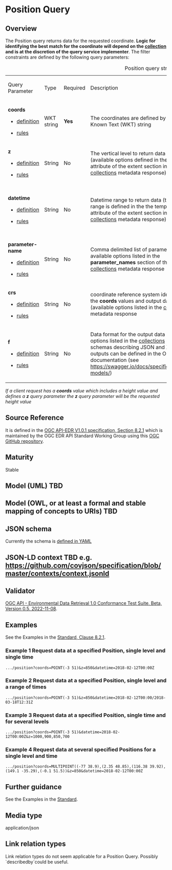 # Position Query

## Overview

The Position query returns data for the requested coordinate. **Logic
for identifying the best match for the coordinate will depend on the
[collection](#collection-definition) and is at the discretion of the
query service implementer**. The filter constraints are defined by the
following query parameters:

<table>
<caption>Position query structure</caption>
<colgroup>
<col style="width: 22%" />
<col style="width: 11%" />
<col style="width: 11%" />
<col style="width: 22%" />
<col style="width: 33%" />
</colgroup>
<tbody>
<tr class="odd">
<td><p>Query Parameter</p></td>
<td><p>Type</p></td>
<td><p>Required</p></td>
<td><p>Description</p></td>
<td><p>Examples</p></td>
</tr>
<tr class="even">
<td><p><strong>coords</strong></p>
<ul>
<li><p><a href="#req_edr_coords-definition">definition</a></p></li>
<li><p><a href="#req_edr_point-coords-response">rules</a></p></li>
</ul></td>
<td><p>WKT string</p></td>
<td><p><strong>Yes</strong></p></td>
<td><p>The coordinates are defined by a Point Well Known Text (WKT) string</p></td>
<td><ul>
<li><p><code>coords=POINT(-3 51)</code></p></li>
<li><p><code>coords= MULTIPOINT((-77 38.9),(2.35 48.85),(116.38 39.92),(149.1 -35.29),(-0.1 51.5))</code></p></li>
</ul></td>
</tr>
<tr class="odd">
<td><p><strong>z</strong></p>
<ul>
<li><p><a href="#req_edr_z-definition">definition</a></p></li>
<li><p><a href="#req_edr_z-response">rules</a></p></li>
</ul></td>
<td><p>String</p></td>
<td><p>No</p></td>
<td><p>The vertical level to return data for (available options defined in the vertical attribute of the extent section in the <a href="#collection_metadata_desc">collections</a> metadata response)</p></td>
<td><ul>
<li><p><code>z=850</code></p></li>
<li><p><code>z=1000,900,850,700</code></p></li>
<li><p><code>z=2/100</code></p></li>
</ul></td>
</tr>
<tr class="even">
<td><p><strong>datetime</strong></p>
<ul>
<li><p><a href="#req_collections_rc-time-definition">definition</a></p></li>
<li><p><a href="#req_core_rc-time-response">rules</a></p></li>
</ul></td>
<td><p>String</p></td>
<td><p>No</p></td>
<td><p>Datetime range to return data (the available range is defined in the the temporal attribute of the extent section in the <a href="#collection_metadata_desc">collections</a> metadata response)</p></td>
<td><ul>
<li><p><code>datetime=2018-02-12T00:00Z</code></p></li>
<li><p><code>datetime=2018-02-12T00:00/2018-03-18T12:31Z</code></p></li>
<li><p><code>datetime=2018-02-12T00:00Z,2018-02-12T01:00Z,2018-02-14T12:00Z</code></p></li>
</ul></td>
</tr>
<tr class="odd">
<td><p><strong>parameter-name</strong></p>
<ul>
<li><p><a href="#req_edr_parameters-definition">definition</a></p></li>
<li><p><a href="#req_edr_parameters-response">rules</a></p></li>
</ul></td>
<td><p>String</p></td>
<td><p>No</p></td>
<td><p>Comma delimited list of parameter names available options listed in the <strong>parameter_names</strong> section of the <a href="#collection_metadata_desc">collections</a> metadata response</p></td>
<td><ul>
<li><p><code>parameter-name=Visibility,Air%20Temperature`</code></p></li>
</ul></td>
</tr>
<tr class="even">
<td><p><strong>crs</strong></p>
<ul>
<li><p><a href="#req_edr_crs-definition">definition</a></p></li>
<li><p><a href="#req_edr_crs-response">rules</a></p></li>
</ul></td>
<td><p>String</p></td>
<td><p>No</p></td>
<td><p>coordinate reference system identifier for the <strong>coords</strong> values and output data (available options listed in the <a href="#collection_metadata_desc">collections</a> metadata response</p></td>
<td><ul>
<li><p><code>crs=EPSG:4326</code></p></li>
<li><p><code>crs=A_CUSTOM_LABEL</code></p></li>
</ul></td>
</tr>
<tr class="odd">
<td><p><strong>f</strong></p>
<ul>
<li><p><a href="#req_edr_f-definition">definition</a></p></li>
<li><p><a href="#req_edr_f-response">rules</a></p></li>
</ul></td>
<td><p>String</p></td>
<td><p>No</p></td>
<td><p>Data format for the output data (available options listed in the <a href="#collection_metadata_desc">collections</a> response), schemas describing JSON and XML outputs can be defined in the OpenAPI documentation (see <a href="https://swagger.io/docs/specification/data-models/">https://swagger.io/docs/specification/data-models/</a>)</p></td>
<td><ul>
<li><p><code>f=GeoJSON</code></p></li>
<li><p><code>f=netCDF4</code></p></li>
<li><p><code>f=CoverageJSON</code></p></li>
<li><p><code>f=CSV</code></p></li>
</ul></td>
</tr>
</tbody>
</table>

*If a client request has a **coords** value which includes a height
value and defines a **z** query parameter the **z** query parameter will
be the requested height value*

## Source Reference

It is defined in the [OGC API-EDR V1.0.1 specification,
Section 8.2.1](https://docs.ogc.org/is/19-086r5/19-086r5.htm) which is
maintained by the OGC EDR API Standard Working Group using this [OGC
GitHub
repository](https://github.com/opengeospatial/ogcapi-environmental-data-retrieval).

## Maturity

Stable

## Model (UML) TBD

## Model (OWL, or at least a formal and stable mapping of concepts to URIs) TBD

## JSON schema

Currently the schema is [defined in
YAML](https://github.com/opengeospatial/ogcapi-environmental-data-retrieval/blob/master/standard/openapi/request-bodies/position.yaml)

## JSON-LD context TBD e.g. <https://github.com/covjson/specification/blob/master/contexts/context.jsonld>

## Validator

[OGC API - Environmental Data Retrieval 1.0 Conformance Test Suite,
Beta,
Version 0.5, 2022-11-08](https://cite.opengeospatial.org/te2/about/ogcapi-edr10/1.0/site/).

## Examples

See the Examples in the [Standard,
Clause 8.2.1](https://opengeospatial.github.io/ogcna-auto-review/19-086r5.html#parameter-name).

### Example 1 Request data at a specified Position, single level and single time

    .../position?coords=POINT(-3 51)&z=850&datetime=2018-02-12T00:00Z

### Example 2 Request data at a specified Position, single level and a range of times

    .../position?coords=POINT(-3 51)&z=850&datetime=2018-02-12T00:00/2018-03-18T12:31Z

### Example 3 Request data at a specified Position, single time and for several levels

    .../position?coords=POINT(-3 51)&datetime=2018-02-12T00:00Z&z=1000,900,850,700

### Example 4 Request data at several specified Positions for a single level and time

    .../position?coords=MULTIPOINT((-77 38.9),(2.35 48.85),(116.38 39.92),(149.1 -35.29),(-0.1 51.5))&z=850&datetime=2018-02-12T00:00Z

## Further guidance

See the Examples in the
[Standard](https://opengeospatial.github.io/ogcna-auto-review/19-086r5.html).

## Media type

application/json

## Link relation types

Link relation types do not seem applicable for a Position Query.
Possibly \`describedby\`could be useful.
